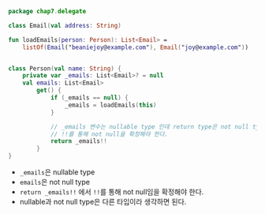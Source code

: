 
```kt
package chap7.delegate

class Email(val address: String)

fun loadEmails(person: Person): List<Email> =
    listOf(Email("beaniejoy@example.com"), Email("joy@example.com"))


class Person(val name: String) {
    private var _emails: List<Email>? = null
    val emails: List<Email>
        get() {
            if (_emails == null) {
                _emails = loadEmails(this)
            }

            // _emails 변수는 nullable type 인데 return type은 not null type이다.
            // !!를 통해 not null을 확정해야 한다.
            return _emails!!
        }
}
```
- `_emails`은 nullable type
- `emails`은 not null type
- `return _emails!!` 에서 `!!`를 통해 not null임을 확정해야 한다.
- nullable과 not null type은 다른 타입이라 생각하면 된다.